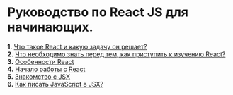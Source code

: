 # Руководство по React JS для начинающих.
**1.** [Что такое React и какую задачу он решает?](https://github.com/Mavludin/reactjs-tutorial/blob/main/topics/what-is-react.md)  
**2.** [Что необходимо знать перед тем, как приступить к изучению React?](https://github.com/Mavludin/reactjs-tutorial/blob/main/topics/what-to-know.md)  
**3.** [Особенности React](https://github.com/Mavludin/reactjs-tutorial/blob/main/topics/react-features.md)  
**4.** [Начало работы с React](https://github.com/Mavludin/reactjs-tutorial/blob/main/topics/getting-started.md/)  
**5.** [Знакомство с JSX](https://github.com/Mavludin/reactjs-tutorial/blob/main/topics/what-is-jsx.md)  
**6.** [Как писать JavaScript в JSX?](https://github.com/Mavludin/reactjs-tutorial/blob/main/topics/js-in-jsx.md)  

